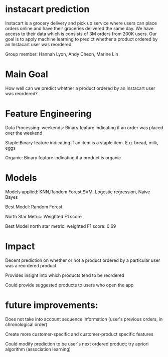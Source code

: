 # instacart prediction
Instacart is a grocery delivery and pick up service where users can 
place orders online and have their groceries delivered the same day.
We have access to their data which is consists of 3M orders from 200K users.
Our goal is to apply machine learning to predict whether a product ordered by an Instacart user was reordered.

Group member: Hannah Lyon, Andy Cheon, Marine Lin

# Main Goal
How well can we predict whether a product ordered by an Instacart user was reordered?

# Feature Engineering
Data Processing: weekends: Binary feature indicating if an order was placed over the weekend

Staple:Binary feature indicating if an item is a staple item. E.g. bread, milk, eggs

Organic: Binary feature indicating if a product is organic

# Models
Models applied: KNN,Random Forest,SVM, Logestic regression, Naive Bayes

Best Model: Random Forest

North Star Metric: Weighted F1 score


Best Model north star metric: weighted F1 score: 0.69

# Impact
Decent prediction on whether or not a product ordered by a particular user was a reordered product

Provides insight into which products tend to be reordered

Could provide suggested products to users who open the app

# future improvements:
Does not take into account sequence information (user's previous orders, in chronological order)

Create more customer-specific and customer-product specific features

Could modify prediction to be user's next ordered product; try apriori algorithm (association learning)
